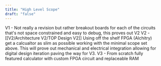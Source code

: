 ```yaml
---
title: "High Level Scope"
draft: "false"
---
```


V1 - Not really a revision but rather breakout boards for each of the circuits that's not space constrained and easy to debug, this proves out V2
V2 - [[V2/Architecture V2/TOP Design V2]] Using off the shelf FPGA (Alchitry) get a calcualtor as slim as possible working with the minimal scope set above. This will prove out mechanical and electrical integration allowing for digital design iteration paving the way for V3.
V3 - From scratch fully featured calculator with custom FPGA circuit and replaceable RAM